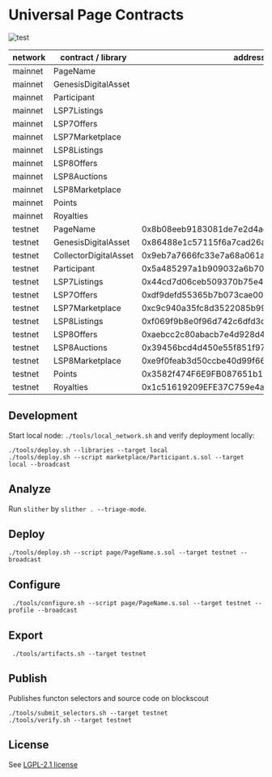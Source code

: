 # Universal Page Contracts

![test](https://github.com/Universal-Page/contracts/actions/workflows/test.yml/badge.svg)

| network | contract / library    | address                                    |
| ------- | --------------------- | ------------------------------------------ |
| mainnet | PageName              |                                            |
| mainnet | GenesisDigitalAsset   |                                            |
| mainnet | Participant           |                                            |
| mainnet | LSP7Listings          |                                            |
| mainnet | LSP7Offers            |                                            |
| mainnet | LSP7Marketplace       |                                            |
| mainnet | LSP8Listings          |                                            |
| mainnet | LSP8Offers            |                                            |
| mainnet | LSP8Auctions          |                                            |
| mainnet | LSP8Marketplace       |                                            |
| mainnet | Points                |                                            |
| mainnet | Royalties             |                                            |
| testnet | PageName              | 0x8b08eeb9183081de7e2d4ae49fad4afb56e31ab4 |
| testnet | GenesisDigitalAsset   | 0x86488e1c57115f6a7cad26a4f83367cb1e117911 |
| testnet | CollectorDigitalAsset | 0x9eb7a7666fc33e7a68a061ac6de2e239f865658b |
| testnet | Participant           | 0x5a485297a1b909032a6b7000354f3322047028ee |
| testnet | LSP7Listings          | 0x44cd7d06ceb509370b75e426ea3c12824a665e36 |
| testnet | LSP7Offers            | 0xdf9defd55365b7b073cae009cf53dd830902c5a7 |
| testnet | LSP7Marketplace       | 0xc9c940a35fc8d3522085b991ce3e1a920354f19a |
| testnet | LSP8Listings          | 0xf069f9b8e0f96d742c6dfd3d78b0e382f3411207 |
| testnet | LSP8Offers            | 0xaebcc2c80abacb7e4d928d4c0a52c7bbeba4c4be |
| testnet | LSP8Auctions          | 0x39456bcd4d450e55f851f97c30df828a4e1f6c66 |
| testnet | LSP8Marketplace       | 0xe9f0feab3d50ccbe40d99f669fe1e89172908cdf |
| testnet | Points                | 0x3582f474F6E9FB087651b135d6224500A89e6f44 |
| testnet | Royalties             | 0x1c51619209EFE37C759e4a9Ca91F1e68A96E19E3 |

## Development

Start local node: `./tools/local_network.sh` and verify deployment locally:

```
./tools/deploy.sh --libraries --target local
./tools/deploy.sh --script marketplace/Participant.s.sol --target local --broadcast
```

## Analyze

Run `slither` by `slither . --triage-mode`.

## Deploy

```
./tools/deploy.sh --script page/PageName.s.sol --target testnet --broadcast
```

## Configure

```
 ./tools/configure.sh --script page/PageName.s.sol --target testnet --profile --broadcast
```

## Export

```
 ./tools/artifacts.sh --target testnet
```

## Publish

Publishes functon selectors and source code on blockscout

```
./tools/submit_selectors.sh --target testnet
./tools/verify.sh --target testnet
```

## License

See [LGPL-2.1 license](LICENSE)
